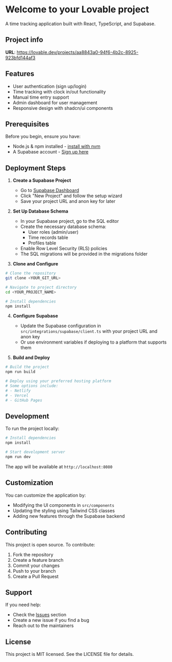
# Welcome to your Lovable project

A time tracking application built with React, TypeScript, and Supabase.

## Project info

**URL**: https://lovable.dev/projects/aa8843a0-94f6-4b2c-8925-923bfd144af3

## Features

- User authentication (sign up/login)
- Time tracking with clock in/out functionality
- Manual time entry support
- Admin dashboard for user management
- Responsive design with shadcn/ui components

## Prerequisites

Before you begin, ensure you have:
- Node.js & npm installed - [install with nvm](https://github.com/nvm-sh/nvm#installing-and-updating)
- A Supabase account - [Sign up here](https://supabase.com)

## Deployment Steps

1. **Create a Supabase Project**
   - Go to [Supabase Dashboard](https://app.supabase.com)
   - Click "New Project" and follow the setup wizard
   - Save your project URL and anon key for later

2. **Set Up Database Schema**
   - In your Supabase project, go to the SQL editor
   - Create the necessary database schema:
     - User roles (admin/user)
     - Time records table
     - Profiles table
   - Enable Row Level Security (RLS) policies
   - The SQL migrations will be provided in the migrations folder

3. **Clone and Configure**
```sh
# Clone the repository
git clone <YOUR_GIT_URL>

# Navigate to project directory
cd <YOUR_PROJECT_NAME>

# Install dependencies
npm install
```

4. **Configure Supabase**
   - Update the Supabase configuration in `src/integrations/supabase/client.ts` with your project URL and anon key
   - Or use environment variables if deploying to a platform that supports them

5. **Build and Deploy**
```sh
# Build the project
npm run build

# Deploy using your preferred hosting platform
# Some options include:
# - Netlify
# - Vercel
# - GitHub Pages
```

## Development

To run the project locally:

```sh
# Install dependencies
npm install

# Start development server
npm run dev
```

The app will be available at `http://localhost:8080`

## Customization

You can customize the application by:
- Modifying the UI components in `src/components`
- Updating the styling using Tailwind CSS classes
- Adding new features through the Supabase backend

## Contributing

This project is open source. To contribute:
1. Fork the repository
2. Create a feature branch
3. Commit your changes
4. Push to your branch
5. Create a Pull Request

## Support

If you need help:
- Check the [Issues](https://github.com/yourusername/yourrepo/issues) section
- Create a new issue if you find a bug
- Reach out to the maintainers

## License

This project is MIT licensed. See the LICENSE file for details.

